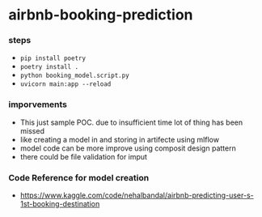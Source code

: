 # airbnb-booking-prediction

### steps

- `pip install poetry`
- `poetry install .`
- `python booking_model.script.py`
- `uvicorn main:app --reload`


### imporvements

- This just sample POC. due to insufficient time lot of thing has been missed
- like creating a model in and storing in artifecte using mlflow
- model code can be more improve using composit design pattern
- there could be file validation for imput


### Code Reference for model creation

- https://www.kaggle.com/code/nehalbandal/airbnb-predicting-user-s-1st-booking-destination
